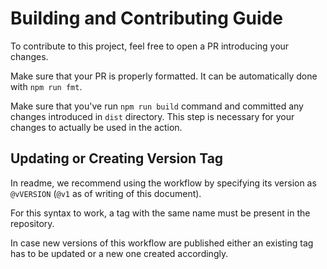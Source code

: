 # Building and Contributing Guide

To contribute to this project, feel free to open a PR introducing your changes.

Make sure that your PR is properly formatted. It can be automatically done with `npm run fmt`.

Make sure that you've run `npm run build` command and committed any changes introduced in `dist` directory.
This step is necessary for your changes to actually be used in the action.

## Updating or Creating Version Tag

In readme, we recommend using the workflow by specifying its version
as `@vVERSION` (`@v1` as of writing of this document).

For this syntax to work, a tag with the same name must be present in the repository.

In case new versions of this workflow are published either an existing tag has to be updated or a new one created
accordingly.

